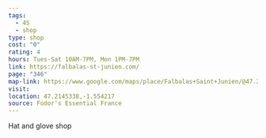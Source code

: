 ```yaml
---
tags:
  - 4S
  - shop
type: shop
cost: "0"
rating: 4
hours: Tues-Sat 10AM-7PM, Mon 1PM-7PM
link: https://falbalas-st-junien.com/
page: "346"
map-link: https://www.google.com/maps/place/Falbalas+Saint+Junien/@47.2144241,-1.556889,17z/data=!4m15!1m8!3m7!1s0x4805eea5e60dbc5f:0x85941b78793051f!2sFalbalas+Saint+Junien!8m2!3d47.2144205!4d-1.5543141!10e2!16s%2Fg%2F1tfzg3_k!3m5!1s0x4805eea5e60dbc5f:0x85941b78793051f!8m2!3d47.2144205!4d-1.5543141!16s%2Fg%2F1tfzg3_k?entry=ttu&g_ep=EgoyMDI0MDkxNi4wIKXMDSoASAFQAw%3D%3D
visit: 
location: 47.2145338,-1.554217
source: Fodor's Essential France
---
```

Hat and glove shop